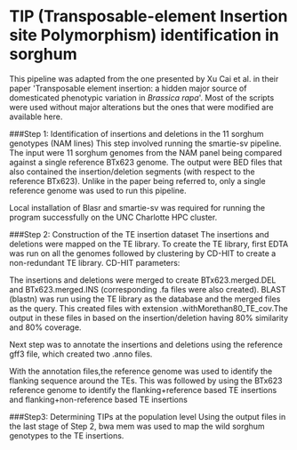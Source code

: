 # TIP (Transposable-element Insertion site Polymorphism) identification in sorghum
This pipeline was adapted from the one presented by Xu Cai et al. in their paper 'Transposable element insertion: a hidden major source of domesticated phenotypic variation in *Brassica rapa*'. 
Most of the scripts were used without major alterations but the ones that were modified are available here. 

###Step 1: Identification of insertions and deletions in the 11 sorghum genotypes (NAM lines)
This step involved running the smartie-sv pipeline.
The input were 11 sorghum genomes from the NAM panel being compared against a single reference BTx623 genome.
The output were BED files that also contained the insertion/deletion segments (with respect to the reference BTx623).
Unlike in the paper being referred to, only a single reference genome was used to run this pipeline.

Local installation of Blasr and smartie-sv was required for running the program successfully on the UNC Charlotte HPC cluster.

###Step 2: Construction of the TE insertion dataset
The insertions and deletions were mapped on the TE library.
To create the TE library, first EDTA was run on all the genomes followed by clustering by CD-HIT to create a non-redundant TE library.
CD-HIT parameters: 

The insertions and deletions were merged to create BTx623.merged.DEL and BTx623.merged.INS (corresponding .fa files were also created).
BLAST (blastn) was run using the TE library as the database and the merged files as the query. This created files with extension .withMorethan80_TE_cov.The output in these files in based on the insertion/deletion having 80% similarity and 80% coverage.

Next step was to annotate the insertions and deletions using the reference gff3 file, which created two .anno files. 

With the annotation files,the reference genome was used to identify the flanking sequence around the TEs.
This was followed by using the BTx623 reference genome to identify the flanking+reference based TE insertions and flanking+non-reference based TE insertions

###Step3: Determining TIPs at the population level
Using the output files in the last stage of Step 2, bwa mem was used to map the wild sorghum genotypes to the TE insertions. 
